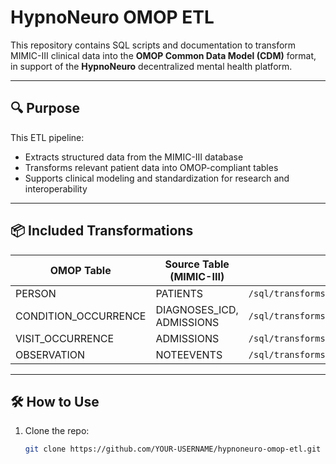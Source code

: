 # HypnoNeuro OMOP ETL

This repository contains SQL scripts and documentation to transform MIMIC-III clinical data into the **OMOP Common Data Model (CDM)** format, in support of the **HypnoNeuro** decentralized mental health platform.

---

## 🔍 Purpose

This ETL pipeline:
- Extracts structured data from the MIMIC-III database
- Transforms relevant patient data into OMOP-compliant tables
- Supports clinical modeling and standardization for research and interoperability

---

## 📦 Included Transformations

| OMOP Table            | Source Table (MIMIC-III)       | ETL Script                                           |
|-----------------------|---------------------------------|------------------------------------------------------|
| PERSON                | PATIENTS                        | `/sql/transforms/sql/person.sql`                    |
| CONDITION_OCCURRENCE  | DIAGNOSES_ICD, ADMISSIONS       | `/sql/transforms/sql/condition_occurrence.sql`      |
| VISIT_OCCURRENCE      | ADMISSIONS                      | `/sql/transforms/sql/visit_occurrence.sql`          |
| OBSERVATION           | NOTEEVENTS                      | `/sql/transforms/sql/observation.sql`               |


---

## 🛠️ How to Use

1. Clone the repo:
   ```bash
   git clone https://github.com/YOUR-USERNAME/hypnoneuro-omop-etl.git
